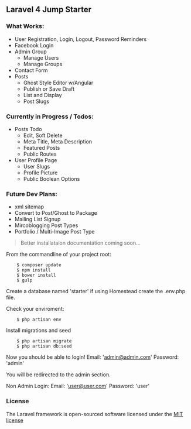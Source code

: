 ## Laravel 4 Jump Starter

### What Works:

- User Registration, Login, Logout, Password Reminders
- Facebook Login
- Admin Group
	- Manage Users
	- Manage Groups
- Contact Form
- Posts
	- Ghost Style Editor w/Angular
	- Publish or Save Draft
	- List and Display
	- Post Slugs

### Currently in Progress / Todos:

- Posts Todo
	- Edit, Soft Delete
	- Meta Title, Meta Description
	- Featured Posts
	- Public Routes
- User Profile Page
	- User Slugs
	- Profile Picture
	- Public Boolean Options

### Future Dev Plans:

- xml sitemap
- Convert to Post/Ghost to Package
- Mailing List Signup
- Mircoblogging Post Types
- Portfolio / Multi-Image Post Type


> Better installataion documentation coming soon...

From the commandline of your project root:

```
	$ composer update
	$ npm install
	$ bower install
	$ gulp
```

Create a database named 'starter' if using Homestead create the .env.php file.

Check your enviroment:

```
	$ php artisan env
```

Install migrations and seed

```
	$ php artisan migrate
	$ php artisan db:seed
```

Now you should be able to login!
Email: 'admin@admin.com'
Password: 'admin'

You will be redirected to the admin section.

Non Admin Login:
Email: 'user@user.com'
Password: 'user'


### License

The Laravel framework is open-sourced software licensed under the [MIT license](http://opensource.org/licenses/MIT)
